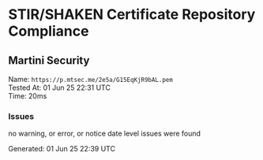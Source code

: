 # STIR/SHAKEN Certificate Repository Compliance

## Martini Security

Name: `https://p.mtsec.me/2e5a/G15EqKjR9bAL.pem`\
Tested At: 01 Jun 25 22:31 UTC\
Time: 20ms

### Issues

no warning, or error, or notice date level issues were found

Generated: 01 Jun 25 22:39 UTC